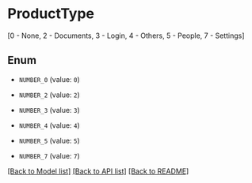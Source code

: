 # ProductType

[0 - None, 2 - Documents, 3 - Login, 4 - Others, 5 - People, 7 - Settings]

## Enum

* `NUMBER_0` (value: `0`)

* `NUMBER_2` (value: `2`)

* `NUMBER_3` (value: `3`)

* `NUMBER_4` (value: `4`)

* `NUMBER_5` (value: `5`)

* `NUMBER_7` (value: `7`)

[[Back to Model list]](../README.md#documentation-for-models) [[Back to API list]](../README.md#documentation-for-api-endpoints) [[Back to README]](../README.md)


